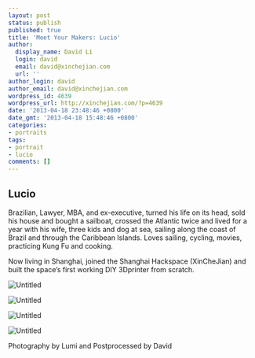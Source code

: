 ```yaml
---
layout: post
status: publish
published: true
title: 'Meet Your Makers: Lucio'
author:
  display_name: David Li
  login: david
  email: david@xinchejian.com
  url: ''
author_login: david
author_email: david@xinchejian.com
wordpress_id: 4639
wordpress_url: http://xinchejian.com/?p=4639
date: '2013-04-18 23:48:46 +0800'
date_gmt: '2013-04-18 15:48:46 +0800'
categories:
- portraits
tags:
- portrait
- lucio
comments: []
---
```

<h2>Lucio</h2></p>
<p>Brazilian, Lawyer, MBA, and ex-executive, turned his life on its head, sold his house and bought a sailboat, crossed the Atlantic twice and lived for a year with his wife, three kids and dog at sea, sailing along the coast of Brazil and through the Caribbean Islands. Loves sailing, cycling, movies, practicing Kung Fu and cooking.</p></p>
<p>Now living in Shanghai, joined the Shanghai Hackspace (XinCheJian) and built the space&rsquo;s first working DIY 3Dprinter from scratch.</p></p>
<p><img style="display:block; margin-left:auto; margin-right:auto;" src="http://xinchejian.com/wp-content/uploads/2013/04/untitled5.jpg" alt="Untitled" title="untitled.jpg" border="0"/></p></p>
<p><img style="display:block; margin-left:auto; margin-right:auto;" src="http://xinchejian.com/wp-content/uploads/2013/04/untitled6.jpg" alt="Untitled" title="untitled.jpg" border="0"/></p></p>
<p><img style="display:block; margin-left:auto; margin-right:auto;" src="http://xinchejian.com/wp-content/uploads/2013/04/untitled4.jpg" alt="Untitled" title="untitled.jpg" border="0"/></p></p>
<p><img style="display:block; margin-left:auto; margin-right:auto;" src="http://xinchejian.com/wp-content/uploads/2013/04/untitled7.jpg" alt="Untitled" title="untitled.jpg" border="0"/></p></p>
<p>Photography by Lumi and Postprocessed by David</p></p>
